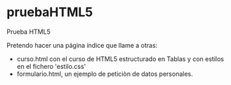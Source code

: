 pruebaHTML5
===========

Prueba HTML5

Pretendo hacer una página índice que llame a otras:
- curso.html con el curso de HTML5 estructurado en Tablas y con estilos en el fichero 
'estilo.css'
- formulario.html, un ejemplo de peticiòn de datos personales.
